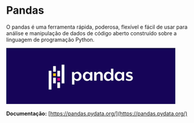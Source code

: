 # Pandas

O pandas é uma ferramenta rápida, poderosa, flexível e fácil de usar para análise e manipulação de dados de código aberto construído sobre a linguagem de programação Python.


<img src="../pandas-logo-banner.jpg" height="150" >

__Documentação:__ [https://pandas.pydata.org/](https://pandas.pydata.org/)